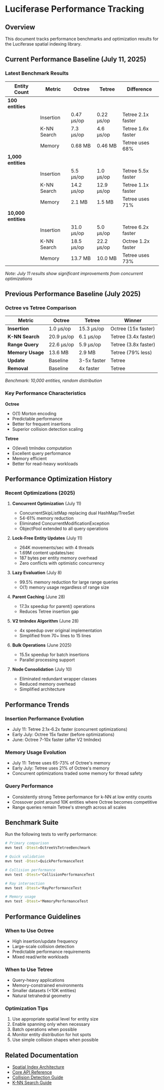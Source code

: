 # Luciferase Performance Tracking

## Overview

This document tracks performance benchmarks and optimization results for the Luciferase spatial indexing library.

## Current Performance Baseline (July 11, 2025)

### Latest Benchmark Results

| Entity Count | Metric | Octree | Tetree | Difference |
|--------------|--------|--------|--------|-----------|
| **100 entities** | | | | |
| | Insertion | 0.47 μs/op | 0.22 μs/op | Tetree 2.1x faster |
| | K-NN Search | 7.3 μs/op | 4.6 μs/op | Tetree 1.6x faster |
| | Memory | 0.68 MB | 0.46 MB | Tetree uses 68% |
| **1,000 entities** | | | | |
| | Insertion | 5.5 μs/op | 1.0 μs/op | Tetree 5.5x faster |
| | K-NN Search | 14.2 μs/op | 12.9 μs/op | Tetree 1.1x faster |
| | Memory | 2.1 MB | 1.5 MB | Tetree uses 71% |
| **10,000 entities** | | | | |
| | Insertion | 31.0 μs/op | 5.0 μs/op | Tetree 6.2x faster |
| | K-NN Search | 18.5 μs/op | 22.2 μs/op | Octree 1.2x faster |
| | Memory | 13.7 MB | 10.0 MB | Tetree uses 73% |

*Note: July 11 results show significant improvements from concurrent optimizations*

## Previous Performance Baseline (July 2025)

### Octree vs Tetree Comparison

| Metric | Octree | Tetree | Winner |
|--------|--------|--------|--------|
| **Insertion** | 1.0 μs/op | 15.3 μs/op | Octree (15x faster) |
| **K-NN Search** | 20.9 μs/op | 6.1 μs/op | Tetree (3.4x faster) |
| **Range Query** | 22.6 μs/op | 5.9 μs/op | Tetree (3.8x faster) |
| **Memory Usage** | 13.6 MB | 2.9 MB | Tetree (79% less) |
| **Update** | Baseline | 3-5x faster | Tetree |
| **Removal** | Baseline | 4x faster | Tetree |

*Benchmark: 10,000 entities, random distribution*

### Key Performance Characteristics

**Octree**
- O(1) Morton encoding
- Predictable performance
- Better for frequent insertions
- Superior collision detection scaling

**Tetree**
- O(level) tmIndex computation
- Excellent query performance
- Memory efficient
- Better for read-heavy workloads

## Performance Optimization History

### Recent Optimizations (2025)

1. **Concurrent Optimization** (July 11)
   - ConcurrentSkipListMap replacing dual HashMap/TreeSet
   - 54-61% memory reduction
   - Eliminated ConcurrentModificationException
   - ObjectPool extended to all query operations

2. **Lock-Free Entity Updates** (July 11)
   - 264K movements/sec with 4 threads
   - 1.69M content updates/sec
   - 187 bytes per entity memory overhead
   - Zero conflicts with optimistic concurrency

3. **Lazy Evaluation** (July 8)
   - 99.5% memory reduction for large range queries
   - O(1) memory usage regardless of range size

4. **Parent Caching** (June 28)
   - 17.3x speedup for parent() operations
   - Reduces Tetree insertion gap

5. **V2 tmIndex Algorithm** (June 28)
   - 4x speedup over original implementation
   - Simplified from 70+ lines to 15 lines

6. **Bulk Operations** (June 2025)
   - 15.5x speedup for batch insertions
   - Parallel processing support

7. **Node Consolidation** (July 10)
   - Eliminated redundant wrapper classes
   - Reduced memory overhead
   - Simplified architecture

## Performance Trends

### Insertion Performance Evolution
- July 11: Tetree 2.1x-6.2x faster (concurrent optimizations)
- Early July: Octree 15x faster (before optimizations)
- June: Octree 7-10x faster (after V2 tmIndex)

### Memory Usage Evolution
- July 11: Tetree uses 65-73% of Octree's memory
- Early July: Tetree uses 21% of Octree's memory
- Concurrent optimizations traded some memory for thread safety

### Query Performance
- Consistently strong Tetree performance for k-NN at low entity counts
- Crossover point around 10K entities where Octree becomes competitive
- Range queries remain Tetree's strength across all scales

## Benchmark Suite

Run the following tests to verify performance:

```bash
# Primary comparison
mvn test -Dtest=OctreeVsTetreeBenchmark

# Quick validation
mvn test -Dtest=QuickPerformanceTest

# Collision performance
mvn test -Dtest=*CollisionPerformanceTest

# Ray intersection
mvn test -Dtest=*RayPerformanceTest

# Memory usage
mvn test -Dtest=*MemoryPerformanceTest
```

## Performance Guidelines

### When to Use Octree
- High insertion/update frequency
- Large-scale collision detection
- Predictable performance requirements
- Mixed read/write workloads

### When to Use Tetree
- Query-heavy applications
- Memory-constrained environments
- Smaller datasets (<10K entities)
- Natural tetrahedral geometry

### Optimization Tips
1. Use appropriate spatial level for entity size
2. Enable spanning only when necessary
3. Batch operations when possible
4. Monitor entity distribution for hot spots
5. Use simple collision shapes when possible

## Related Documentation

- [Spatial Index Architecture](./LUCIEN_ARCHITECTURE.md)
- [Core API Reference](./CORE_SPATIAL_INDEX_API.md)
- [Collision Detection Guide](./COLLISION_DETECTION_API.md)
- [K-NN Search Guide](./K_NEAREST_NEIGHBORS_API.md)